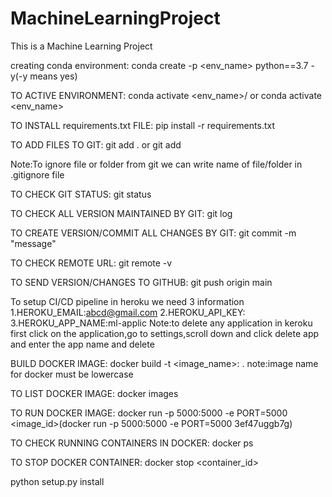 # MachineLearningProject
This is a Machine Learning Project

creating conda environment:
conda create -p <env_name> python==3.7 -y(-y means yes)

TO ACTIVE ENVIRONMENT:
conda activate <env_name>/ or conda activate <env_name>

TO INSTALL requirements.txt FILE:
pip install -r requirements.txt

TO ADD FILES TO GIT:
git add . or git add <filename>

Note:To ignore file or folder from git we can write name of file/folder in .gitignore file

TO CHECK GIT STATUS:
git status

TO CHECK ALL VERSION MAINTAINED BY GIT:
git log

TO CREATE VERSION/COMMIT ALL CHANGES BY GIT:
git commit -m "message"

TO CHECK REMOTE URL:
git remote -v

TO SEND VERSION/CHANGES TO GITHUB:
git push origin main

To setup CI/CD pipeline in heroku we need 3 information
1.HEROKU_EMAIL:abcd@gmail.com
2.HEROKU_API_KEY:
3.HEROKU_APP_NAME:ml-applic
Note:to delete any application in keroku first click on the application,go to settings,scroll down and click delete app and enter the app name and delete

BUILD DOCKER IMAGE:
docker build -t <image_name>:<tagname> .
note:image name for docker must be lowercase

TO LIST DOCKER IMAGE:
docker images

TO RUN DOCKER IMAGE:
docker run -p 5000:5000 -e PORT=5000 <image_id>(docker run -p 5000:5000 -e PORT=5000 3ef47uggb7g)

TO CHECK RUNNING CONTAINERS IN DOCKER:
docker ps

TO STOP DOCKER CONTAINER:
docker stop <container_id>


python setup.py install